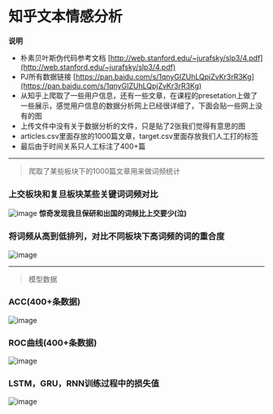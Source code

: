 # 知乎文本情感分析 
**说明**
- 朴素贝叶斯伪代码参考文档 [http://web.stanford.edu/~jurafsky/slp3/4.pdf](http://web.stanford.edu/~jurafsky/slp3/4.pdf)
- PJ所有数据链接 [https://pan.baidu.com/s/1qnyGIZUhLQpjZvKr3rR3Kg](https://pan.baidu.com/s/1qnyGIZUhLQpjZvKr3rR3Kg)
- 从知乎上爬取了一些用户信息，还有一些文章，在课程的presetation上做了一些展示，感觉用户信息的数据分析网上已经很详细了，下面会贴一些网上没有的图
- 上传文件中没有关于数据分析的文件，只是贴了2张我们觉得有意思的图
- articles.csv里面存放的1000篇文章，target.csv里面存放我们人工打的标签
- 最后由于时间关系只人工标注了400+篇

---

> 爬取了某些板块下的1000篇文章用来做词频统计

### 上交板块和复旦板块某些关键词词频对比
![image](https://note.youdao.com/yws/api/personal/file/D2BBBA1E43F84F258CE44B0F8C24C997?method=download&shareKey=387e4f30fafb87697623426e8cbceaf2)
**惊奇发现我旦保研和出国的词频比上交要少(泣)**  

### 将词频从高到低排列，对比不同板块下高词频的词的重合度
![image](https://note.youdao.com/yws/api/personal/file/D1C089A948974ABCA49708879DAC2C85?method=download&shareKey=2b0bab8376030bb4ebafc4af57194216)

----
> 模型数据
### ACC(400+条数据)
![image](https://note.youdao.com/yws/api/personal/file/A9DA21CAE3774324997330CB081E8E74?method=download&shareKey=9eee11a71d1f534334243ce73d2f5125)

### ROC曲线(400+条数据)
![image](https://note.youdao.com/yws/api/personal/file/45CC7BEEBE064A84BA45327AB32BCCB2?method=download&shareKey=86ec69792a93ae464b2c887dca3e3a14)

### LSTM，GRU，RNN训练过程中的损失值
![image](https://note.youdao.com/yws/api/personal/file/F5FDE0CA9DCC4EC390603E8E0CE1BD9B?method=download&shareKey=a606aca65df0dca34ebf9a4589139132)
